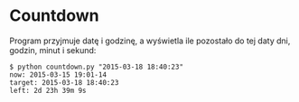 # Countdown

Program przyjmuje datę i godzinę, a wyświetla ile pozostało do tej daty dni, godzin, minut i sekund:

```
$ python countdown.py "2015-03-18 18:40:23"
now: 2015-03-15 19:01-14
target: 2015-03-18 18:40:23
left: 2d 23h 39m 9s
```